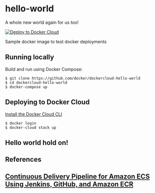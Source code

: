 hello-world
===========

A whole new world again for us too!

[![Deploy to Docker Cloud](https://files.cloud.docker.com/images/deploy-to-dockercloud.svg)](https://cloud.docker.com/stack/deploy/)

Sample docker image to test docker deployments

## Running locally

Build and run using Docker Compose:

	$ git clone https://github.com/docker/dockercloud-hello-world
	$ cd dockercloud-hello-world
	$ docker-compose up


## Deploying to Docker Cloud

[Install the Docker Cloud CLI](https://docs.docker.com/docker-cloud/tutorials/installing-cli/)

	$ docker login
	$ docker-cloud stack up

Hello world hold on!
----
## References

[Continuous Delivery Pipeline for Amazon ECS Using Jenkins, GitHub, and Amazon ECR](https://github.com/awslabs/aws-cicd-docker-containers)
-------
